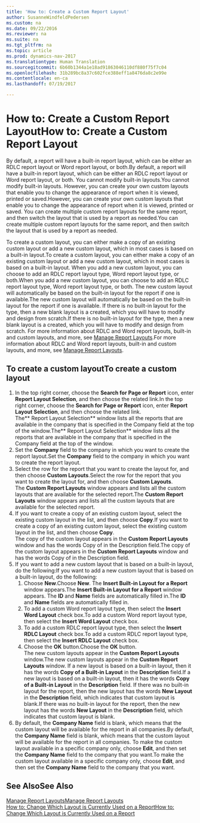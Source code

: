 ```yaml
---
title: 'How to: Create a Custom Report Layout'
author: SusanneWindfeldPedersen
ms.custom: na
ms.date: 09/22/2016
ms.reviewer: na
ms.suite: na
ms.tgt_pltfrm: na
ms.topic: article
ms.prod: dynamics-nav-2017
ms.translationtype: Human Translation
ms.sourcegitcommit: 6b60b1344a1e18ad91863046110df880f75f7c04
ms.openlocfilehash: 31b289bc8a37c602fce388eff1a8476da8c2e99e
ms.contentlocale: en-ca
ms.lasthandoff: 07/19/2017

---
```


# <a name="how-to-create-a-custom-report-layout"></a><span data-ttu-id="9c96a-102">How to: Create a Custom Report Layout</span><span class="sxs-lookup"><span data-stu-id="9c96a-102">How to: Create a Custom Report Layout</span></span>
<span data-ttu-id="9c96a-103">By default, a report will have a built-in report layout, which can be either an RDLC report layout or Word report layout, or both.</span><span class="sxs-lookup"><span data-stu-id="9c96a-103">By default, a report will have a built-in report layout, which can be either an RDLC report layout or Word report layout, or both.</span></span> <span data-ttu-id="9c96a-104">You cannot modify built-in layouts.</span><span class="sxs-lookup"><span data-stu-id="9c96a-104">You cannot modify built-in layouts.</span></span> <span data-ttu-id="9c96a-105">However, you can create your own custom layouts that enable you to change the appearance of report when it is viewed, printed or saved.</span><span class="sxs-lookup"><span data-stu-id="9c96a-105">However, you can create your own custom layouts that enable you to change the appearance of report when it is viewed, printed or saved.</span></span> <span data-ttu-id="9c96a-106">You can create multiple custom report layouts for the same report, and then switch the layout that is used by a report as needed.</span><span class="sxs-lookup"><span data-stu-id="9c96a-106">You can create multiple custom report layouts for the same report, and then switch the layout that is used by a report as needed.</span></span>

<span data-ttu-id="9c96a-107">To create a custom layout, you can either make a copy of an existing custom layout or add a new custom layout, which in most cases is based on a built-in layout.</span><span class="sxs-lookup"><span data-stu-id="9c96a-107">To create a custom layout, you can either make a copy of an existing custom layout or add a new custom layout, which in most cases is based on a built-in layout.</span></span> <span data-ttu-id="9c96a-108">When you add a new custom layout, you can choose to add an RDLC report layout type, Word report layout type, or both.</span><span class="sxs-lookup"><span data-stu-id="9c96a-108">When you add a new custom layout, you can choose to add an RDLC report layout type, Word report layout type, or both.</span></span> <span data-ttu-id="9c96a-109">The new custom layout will automatically be based on the built-in layout for the report if one is available.</span><span class="sxs-lookup"><span data-stu-id="9c96a-109">The new custom layout will automatically be based on the built-in layout for the report if one is available.</span></span> <span data-ttu-id="9c96a-110">If there is no built-in layout for the type, then a new blank layout is a created, which you will have to modify and design from scratch.</span><span class="sxs-lookup"><span data-stu-id="9c96a-110">If there is no built-in layout for the type, then a new blank layout is a created, which you will have to modify and design from scratch.</span></span> <span data-ttu-id="9c96a-111">For more information about RDLC and Word report layouts, built-in and custom layouts, and more, see [Manage Report Layouts](ui-manage-report-layouts.md).</span><span class="sxs-lookup"><span data-stu-id="9c96a-111">For more information about RDLC and Word report layouts, built-in and custom layouts, and more, see [Manage Report Layouts](ui-manage-report-layouts.md).</span></span>  

## <a name="to-create-a-custom-layout"></a><span data-ttu-id="9c96a-112">To create a custom layout</span><span class="sxs-lookup"><span data-stu-id="9c96a-112">To create a custom layout</span></span>
1. <span data-ttu-id="9c96a-113">In the top right corner, choose the **Search for Page or Report** icon, enter **Report Layout Selection**, and then choose the related link.</span><span class="sxs-lookup"><span data-stu-id="9c96a-113">In the top right corner, choose the **Search for Page or Report** icon, enter **Report Layout Selection**, and then choose the related link.</span></span>  
<span data-ttu-id="9c96a-114">The** Report Layout Selection** window lists all the reports that are available in the company that is specified in the Company field at the top of the window.</span><span class="sxs-lookup"><span data-stu-id="9c96a-114">The** Report Layout Selection** window lists all the reports that are available in the company that is specified in the Company field at the top of the window.</span></span>
2. <span data-ttu-id="9c96a-115">Set the **Company** field to the company in which you want to create the report layout.</span><span class="sxs-lookup"><span data-stu-id="9c96a-115">Set the **Company** field to the company in which you want to create the report layout.</span></span>
3. <span data-ttu-id="9c96a-116">Select the row for the report that you want to create the layout for, and then choose **Custom Layouts**.</span><span class="sxs-lookup"><span data-stu-id="9c96a-116">Select the row for the report that you want to create the layout for, and then choose **Custom Layouts**.</span></span>  
<span data-ttu-id="9c96a-117">The **Custom Report Layouts** window appears and lists all the custom layouts that are available for the selected report.</span><span class="sxs-lookup"><span data-stu-id="9c96a-117">The **Custom Report Layouts** window appears and lists all the custom layouts that are available for the selected report.</span></span>
4. <span data-ttu-id="9c96a-118">If you want to create a copy of an existing custom layout, select the existing custom layout in the list, and then choose **Copy**.</span><span class="sxs-lookup"><span data-stu-id="9c96a-118">If you want to create a copy of an existing custom layout, select the existing custom layout in the list, and then choose **Copy**.</span></span>  
<span data-ttu-id="9c96a-119">The copy of the custom layout appears in the **Custom Report Layouts** window and has the words Copy of in the Description field.</span><span class="sxs-lookup"><span data-stu-id="9c96a-119">The copy of the custom layout appears in the **Custom Report Layouts** window and has the words Copy of in the Description field.</span></span>
5. <span data-ttu-id="9c96a-120">If you want to add a new custom layout that is based on a built-in layout, do the following:</span><span class="sxs-lookup"><span data-stu-id="9c96a-120">If you want to add a new custom layout that is based on a built-in layout, do the following:</span></span>  
    1. <span data-ttu-id="9c96a-121">Choose **New**.</span><span class="sxs-lookup"><span data-stu-id="9c96a-121">Choose **New**.</span></span> <span data-ttu-id="9c96a-122">The **Insert Built-in Layout for a Report** window appears.</span><span class="sxs-lookup"><span data-stu-id="9c96a-122">The **Insert Built-in Layout for a Report** window appears.</span></span> <span data-ttu-id="9c96a-123">The **ID** and **Name** fields are automatically filled in.</span><span class="sxs-lookup"><span data-stu-id="9c96a-123">The **ID** and **Name** fields are automatically filled in.</span></span>
    2. <span data-ttu-id="9c96a-124">To add a custom Word report layout type, then select the **Insert Word Layout** check box.</span><span class="sxs-lookup"><span data-stu-id="9c96a-124">To add a custom Word report layout type, then select the **Insert Word Layout** check box.</span></span>
    3. <span data-ttu-id="9c96a-125">To add a custom RDLC report layout type, then select the **Insert RDLC Layout** check box.</span><span class="sxs-lookup"><span data-stu-id="9c96a-125">To add a custom RDLC report layout type, then select the **Insert RDLC Layout** check box.</span></span>
    4. <span data-ttu-id="9c96a-126">Choose the **OK** button.</span><span class="sxs-lookup"><span data-stu-id="9c96a-126">Choose the **OK** button.</span></span>  
    <span data-ttu-id="9c96a-127">The new custom layouts appear in the **Custom Report Layouts** window.</span><span class="sxs-lookup"><span data-stu-id="9c96a-127">The new custom layouts appear in the **Custom Report Layouts** window.</span></span> <span data-ttu-id="9c96a-128">If a new layout is based on a built-in layout, then it has the words **Copy of a Built-in Layout** in the **Description** field.</span><span class="sxs-lookup"><span data-stu-id="9c96a-128">If a new layout is based on a built-in layout, then it has the words **Copy of a Built-in Layout** in the **Description** field.</span></span> <span data-ttu-id="9c96a-129">If there was no built-in layout for the report, then the new layout has the words **New Layout** in the **Description** field, which indicates that custom layout is blank.</span><span class="sxs-lookup"><span data-stu-id="9c96a-129">If there was no built-in layout for the report, then the new layout has the words **New Layout** in the **Description** field, which indicates that custom layout is blank.</span></span>
6. <span data-ttu-id="9c96a-130">By default, the **Company Name** field is blank, which means that the custom layout will be available for the report in all companies.</span><span class="sxs-lookup"><span data-stu-id="9c96a-130">By default, the **Company Name** field is blank, which means that the custom layout will be available for the report in all companies.</span></span> <span data-ttu-id="9c96a-131">To make the custom layout available in a specific company only, choose **Edit**, and then set the **Company Name** field to the company that you want.</span><span class="sxs-lookup"><span data-stu-id="9c96a-131">To make the custom layout available in a specific company only, choose **Edit**, and then set the **Company Name** field to the company that you want.</span></span>

## <a name="see-also"></a><span data-ttu-id="9c96a-132">See Also</span><span class="sxs-lookup"><span data-stu-id="9c96a-132">See Also</span></span>
[<span data-ttu-id="9c96a-133">Manage Report Layouts</span><span class="sxs-lookup"><span data-stu-id="9c96a-133">Manage Report Layouts</span></span>](ui-manage-report-layouts.md)  
[<span data-ttu-id="9c96a-134">How to: Change Which Layout is Currently Used on a Report</span><span class="sxs-lookup"><span data-stu-id="9c96a-134">How to: Change Which Layout is Currently Used on a Report</span></span>](ui-how-change-layout-currently-used-report.md)


